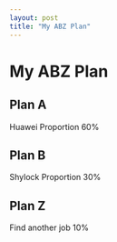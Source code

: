 ```yaml
---
layout: post
title: "My ABZ Plan"
---
```


# My ABZ Plan

## Plan A
Huawei 
Proportion 60%

## Plan B
Shylock
Proportion 30%

## Plan Z
Find another job 10%
